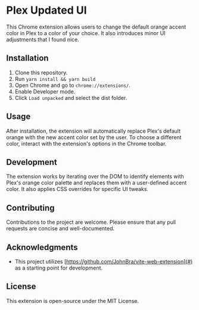 # Plex Updated UI

This Chrome extension allows users to change the default orange accent color in Plex to a color of your choice. It also introduces minor UI adjustments that I found nice.

## Installation

1. Clone this repository.
2. Run `yarn install && yarn build`
3. Open Chrome and go to `chrome://extensions/`.
4. Enable Developer mode.
5. Click `Load unpacked` and select the dist folder.

## Usage

After installation, the extension will automatically replace Plex's default orange with the new accent color set by the user. To choose a different color, interact with the extension's options in the Chrome toolbar.

## Development

The extension works by iterating over the DOM to identify elements with Plex's orange color palette and replaces them with a user-defined accent color. It also applies CSS overrides for specific UI tweaks.

## Contributing

Contributions to the project are welcome. Please ensure that any pull requests are concise and well-documented.

## Acknowledgments

- This project utilizes [https://github.com/JohnBra/vite-web-extension](#) as a starting point for development.

## License

This extension is open-source under the MIT License.
